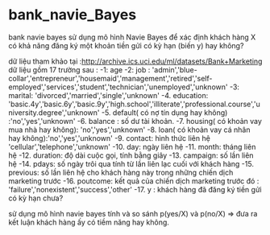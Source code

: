 # bank_navie_Bayes
bank navie bayes
sử dụng mô hình Navie Bayes để xác định khách hàng X có khả năng đăng ký một khoản tiền gửi có kỳ hạn (biến y) hay không?

dữ liệu tham khảo tại :http://archive.ics.uci.edu/ml/datasets/Bank+Marketing
dữ liệu gồm 17 trường sau :
-1: age
-2: job : 'admin','blue-collar','entrepreneur','housemaid','management','retired','self-employed','services','student','technician','unemployed','unknown'
-3: marital: 'divorced','married','single','unknown'
-4. education: 'basic.4y','basic.6y','basic.9y','high.school','illiterate','professional.course','university.degree','unknown'
-5. default( có nợ tín dụng hay không) :'no','yes','unknown'
-6. balance : số dư tài khoản.
-7. housing( có khoản vay mua nhà hay không): 'no','yes','unknown'
-8. loan( có khoản vay cá nhân hay không):'no','yes','unknown'
-9. contact: hình thức liên hệ 'cellular','telephone','unknown'
-10. day: ngày liên hệ
-11. month: tháng liên hệ
-12. duration: độ dài cuộc gọi, tính bằng giây
-13. campaign: số lần liên hệ
-14. pdays: số ngày trôi qua tính từ lần liên lạc cuối với khách hàng
-15. previous: số lần liên hệ cho khách hàng này trong những chiến dịch marketing trước
-16. poutcome: kết quả của chiến dịch marketing trước đó : 'failure','nonexistent','success','other' 
-17. y : khách hàng đã đăng ký tiền gửi có kỳ hạn chưa? 


sử dụng mô hình navie bayes tính và so sánh
p(yes/X) và p(no/X) => đưa ra kết luận khách hàng ấy có tiềm năng hay không.